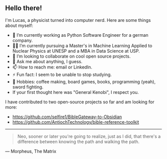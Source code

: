 ## Hello there!

I'm Lucas, a physicist turned into computer nerd. Here are some things about myself:
- :wrench: I’m currently working as Python Software Engineer for a german company.
- :mage_man: I’m currently pursuing a Master's in Machine Learning Applied to Nuclear Physics at UNESP and a MBA in Data Science at USP. 
- :robot: I’m looking to collaborate on cool open source projects.
- 💬 Ask me about anything, I guess.
- 📫 How to reach me: email or LinkedIn.
- ⚡ Fun fact: I seem to be unable to stop studying.
- :space_invader: Hobbies: coffee making, board games, books, programming (yeah), sword fighting.
-  If your first thought here was "General Kenobi", I respect you. 

I have contributed to two open-source projects so far and am looking for more:
- https://github.com/selfire1/BibleGateway-to-Obsidian
- https://github.com/AntiochTechnology/bible-reference-toolkit

---
> Neo, sooner or later you're going to realize, just as I did, that there's a difference between knowing the path and walking the path.

— Morpheus, The Matrix
